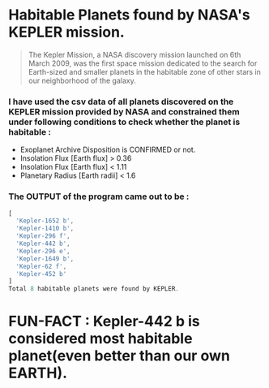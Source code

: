 # Habitable Planets found by NASA's KEPLER mission.
> The Kepler Mission, a NASA discovery mission launched on 6th March 2009, was the first space mission dedicated to the search for Earth-sized and smaller planets in the habitable zone of other stars in our neighborhood of the galaxy.

### I have used the csv data of all planets discovered on the KEPLER mission provided by NASA and constrained them under following conditions to check whether the planet is habitable : 
- Exoplanet Archive Disposition is CONFIRMED or not.
- Insolation Flux [Earth flux] > 0.36 
- Insolation Flux [Earth flux] < 1.11
- Planetary Radius [Earth radii] < 1.6


### The OUTPUT of the program came out to be :

```javascript
[
  'Kepler-1652 b',
  'Kepler-1410 b',
  'Kepler-296 f',
  'Kepler-442 b',
  'Kepler-296 e',
  'Kepler-1649 b',
  'Kepler-62 f',
  'Kepler-452 b'
]
Total 8 habitable planets were found by KEPLER.
```

# FUN-FACT : Kepler-442 b is considered most habitable planet(even better than our own EARTH).
